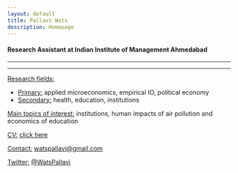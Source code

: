 ```yaml
---
layout: default
title: Pallavi Wats
description: Homepage
---
```


#### Research Assistant at Indian Institute of Management Ahmedabad

<hr />

<strong></strong>

<hr />


<u>Research fields:</u>
* <u>Primary:</u> applied microeconomics, empirical IO, political economy
* <u>Secondary:</u> health, education, institutions
			
<u>Main topics of interest:</u> institutions, human impacts of air pollution and economics of education
	
<u>CV:</u> <a href="/assets/pdf/PallaviCV.pdf">click here</a>

<u>Contact:</u> <a href="mailto:watspallavi@gmail.com">watspallavi@gmail.com</a>

<u>Twitter:</u> <a href="https://twitter.com/WatsPallavi">@WatsPallavi</a>
